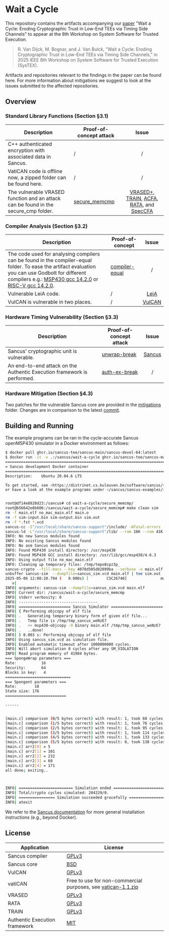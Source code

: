 # Wait a Cycle

This repository contains the artifacts accompanying our [paper](https://downloads.distrinet-research.be/software/sancus/publications/vandijck25wait.pdf) "Wait a Cycle: Eroding Cryptographic Trust in Low-End TEEs via Timing Side Channels" to appear at the 8th Workshop on System Software for Trusted Execution.

> R. Van Dijck, M. Bognar, and J. Van Bulck, "Wait a Cycle: Eroding Cryptographic Trust in Low-End TEEs via Timing Side Channels," in 2025 IEEE 8th Workshop on System Software for Trusted Execution (SysTEX).

Artifacts and repositories relevant to the findings in the paper can be found here. For more information about mitigations we suggest to look at the issues submitted to the affected repositories.

## Overview

### Standard Library Functions (Section §3.1)


| Description | Proof-of-concept attack | Issue |
|-----------------|---------------|:-------------:|
| C++ authenticated encryption with associated data in Sancus. | / | / |
| VatiCAN code is offline now, a zipped folder can be found here. | / | / |
| The vulnerable VRASED function and an attack can be found in the secure_cmp folder. | [secure_memcmp](secure_memcmp/) | [VRASED+](https://github.com/sprout-uci/vrased-plus/issues/1), [TRAIN](https://github.com/sprout-uci/TRAIN/issues/1), [ACFA](https://github.com/RIT-CHAOS-SEC/ACFA/issues/1), [RATA](https://github.com/sprout-uci/RATA/issues/1), and [SpecCFA](https://github.com/RIT-CHAOS-SEC/SpecCFA/issues/1) |


### Compiler Analysis (Section §3.2)

| Description | Proof-of-concept | Issue |
|-----------------|---------------|:-------------:|
| The code used for analysing compilers can be found in the compiler-equal folder. To ease the artifact evaluation you can use Godbolt for different compilers e.g.: [MSP430 gcc 14.2.0](https://godbolt.org/z/b63qf4T76) or [RISC-V gcc 14.2.0](https://godbolt.org/z/oqvhKPh7M). | [compiler-equal](compiler-equal/) | / |
| Vulnerable LeiA code. | / | [LeiA](https://github.com/MoatazFarid/Lightweight-Authentication-Protocol-for-CAN-LeiA/issues/1) |
| VulCAN is vulnerable in two places. | / | [VulCAN](https://github.com/sancus-tee/vulcan/issues/9) |

### Hardware Timing Vulnerability (Section §3.3)

| Description | Proof-of-concept attack | Issue |
|-----------------|---------------|:-------------:|
| Sancus' cryptographic unit is vulnerable. | [unwrap-break](unwrap-break/) | [Sancus](https://github.com/sancus-tee/sancus-core/issues/34) |
| An end-to-end attack on the Authentic Execution framework is performed.  | [auth-ex-break](auth-ex-break/) | / |

### Hardware Mitigation (Section §4.3)

Two patches for the vulnerable Sancus core are provided in the [mitigations](mitigations/) folder. Changes are in comparison to the latest [commit](https://github.com/sancus-tee/sancus-core/blob/d83a5207dc5b079847dba39ac17e98fcb4bc088f).


## Building and Running

The example programs can be ran in the cycle-accurate Sancus openMSP430 simulator in a Docker environment as follows:

```bash
$ docker pull ghcr.io/sancus-tee/sancus-main/sancus-devel-64:latest
$ docker run -it -v .:/sancus/wait-a-cycle ghcr.io/sancus-tee/sancus-main/sancus-devel-64:latest
========================================================================
= Sancus development Docker container                                  =
========================================================================
Description:	Ubuntu 20.04.6 LTS

To get started, see <https://distrinet.cs.kuleuven.be/software/sancus/>,
or have a look at the example programs under </sancus/sancus-examples/>.


root@df14e8828d23:/sancus# cd wait-a-cycle/secure_memcmp/
root@b56642e6b606:/sancus/wait-a-cycle/secure_memcmp# make clean sim
rm -f main.elf no_mac_main.elf main.o
rm -f sim-input.bin sim-output.bin sim.out
rm -f *.fst *.vcd
sancus-cc -I"/usr/local/share/sancus-support"/include/ -Wfatal-errors -fcolor-diagnostics -Os -g   -c -o main.o main.c
sancus-ld -L"/usr/local/share/sancus-support"/lib/ --ram 16K --rom 41K  -lsm-io -ldev --inline-arithmetic --standalone --verbose -o no_mac_main.elf main.o
INFO: No new Sancus modules found
INFO: No existing Sancus modules found
INFO: No asm Sancus modules found
INFO: Found MSP430 install directory: /usr/msp430
INFO: Found MSP430 GCC install directory: /usr/lib/gcc/msp430/4.6.3
INFO: Using output file no_mac_main.elf
INFO: Cleaning up temporary files: /tmp/tmpo8cpz3p_
sancus-crypto --fill-macs --key 4078d505d82099ba --verbose -o main.elf no_mac_main.elf
unbuffer sancus-sim  --dumpfile=sancus_sim.vcd main.elf | tee sim.out
2025-05-06 12:08:20.794 (   0.000s) [        C5C26740]               main.cpp:296   INFO| Using input file main.elf.
   v| 
INFO| arguments: sancus-sim --dumpfile=sancus_sim.vcd main.elf
INFO| Current dir: /sancus/wait-a-cycle/secure_memcmp
INFO| stderr verbosity: 0
INFO| -----------------------------------
INFO| ======================= Sancus Simulator =======================
INFO| { Performing objcopy of elf file
INFO| .   Generating temporary binary form of given elf file...
INFO| .   Temp file is /tmp/tmp_sancus_weNzE7
INFO| .   >> msp430-objcopy -O binary main.elf /tmp/tmp_sancus_weNzE7
INFO| .   ..done!
INFO| } 0.003 s: Performing objcopy of elf file
INFO| Using sancus_sim.vcd as simulation file.
INFO| Enabled automatic timeout after 1000000000 cycles.
INFO| Will abort simulation 0 cycles after any SM_VIOLATION
INFO| Read program memory of 41984 bytes.
=== SpongeWrap parameters ===
Rate:           16
Security:       64
Blocks in key:   4
=============================
=== Spongent parameters ===
Rate:        18
State size: 176
===========================

------


[main.c] comparison (0/5 bytes correct) with result: 1, took 60 cycles
[main.c] comparison (1/5 bytes correct) with result: 1, took 76 cycles
[main.c] comparison (2/5 bytes correct) with result: 1, took 95 cycles
[main.c] comparison (3/5 bytes correct) with result: 1, took 114 cycles
[main.c] comparison (4/5 bytes correct) with result: 1, took 133 cycles
[main.c] comparison (5/5 bytes correct) with result: 0, took 138 cycles
[main.c] arr2[0] = 5
[main.c] arr2[1] = 101
[main.c] arr2[2] = 232
[main.c] arr2[3] = 60
[main.c] arr2[4] = 171
all done; exiting..



INFO| ======================== Simulation ended ========================
INFO| Total/crypto cycles simulated: 204229/0.
INFO| ================ Simulation succeeded gracefully =================
INFO| atexit
```

We refer to the [Sancus documentation](https://github.com/sancus-tee/sancus-main) for more general installation instructions (e.g., beyond Docker).

## License

| Application | License |
|-----------------|---------------|
| Sancus compiler | [GPLv3](https://github.com/sancus-tee/sancus-compiler/blob/master/README.md?plain=1) |
| Sancus core | [BSD](https://github.com/sancus-tee/sancus-core/blob/master/LICENSE) |
| VulCAN | [GPLv3](https://github.com/sancus-tee/vulcan/blob/master/README.md?plain=1) |
| vatiCAN | Free to use for non-commercial purposes, see [vatican-1.1.zip](vatican-1.1.zip) |
| VRASED | [GPLv3](https://github.com/sprout-uci/vrased/blob/master/LICENSE) |
| RATA | [GPLv3](https://github.com/sprout-uci/RATA/blob/main/LICENSE) |
| TRAIN | [GPLv3](https://github.com/sprout-uci/TRAIN/blob/main/TRAINCASU/LICENSE) |
| Authentic Execution framework | [MIT](https://github.com/AuthenticExecution/.github/blob/master/LICENSE) |